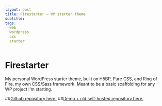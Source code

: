 ```yaml
---
layout: post
title: Firestarter – WP starter theme
subtitle:
tags:
  web
  wordpress
  css
  starter
---
```


# Firestarter

My personal WordPress starter theme, built on H5BP, Pure CSS, and Ring of Fire, my own CSS/Sass framework. Meant to be a basic scaffolding for any WP project I'm starting.

##[Github repository here.](https://github.com/johnmccartin/firestarter)
##[Demo + old self-hosted repository here.](http://www.mccartin.info/firestarter/)
